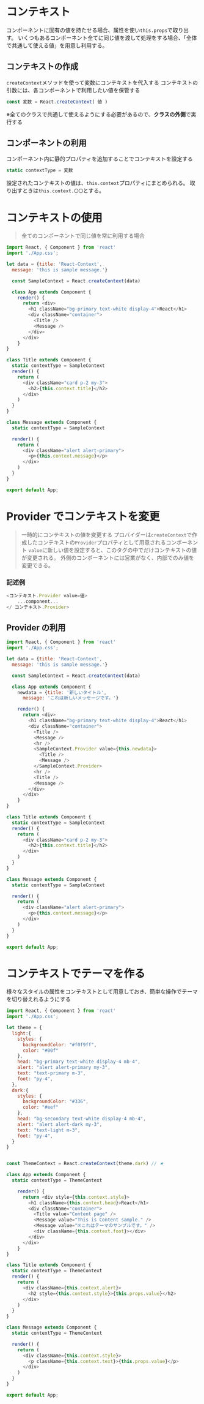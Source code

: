 # コンテキスト
コンポーネントに固有の値を持たせる場合、属性を使い`this.props`で取り出す。
いくつもあるコンポーネント全てに同じ値を渡して処理をする場合、「全体で共通して使える値」を用意し利用する。
## コンテキストの作成
`createContext`メソッドを使って変数にコンテキストを代入する
コンテキストの引数には、各コンポーネントで利用したい値を保管する
```js
const 変数 = React.createContext( 値 )
```
※全てのクラスで共通して使えるようにする必要があるので、**クラスの外側**で実行する
## コンポーネントの利用
コンポーネント内に静的プロパティを追加することでコンテキストを設定する
```js
static contextType = 変数
```
設定されたコンテキストの値は、`this.context`プロパティにまとめられる。
取り出すときは`this.context.〇〇`とする。
# コンテキストの使用
> 全てのコンポーネントで同じ値を常に利用する場合
```js
import React, { Component } from 'react'
import './App.css';

let data = {title: 'React-Context',
  message: 'this is sample message.'}

  const SampleContext = React.createContext(data)

  class App extends Component {
    render() {
      return <div>
        <h1 className="bg-primary text-white display-4">React</h1>
        <div className="container">
          <Title />
          <Message />
        </div>
      </div>
    }
}

class Title extends Component {
  static contextType = SampleContext
  render() {
    return (
      <div className="card p-2 my-3">
        <h2>{this.context.title}</h2>
      </div>
    )
  }
}

class Message extends Component {
  static contextType = SampleContext

  render() {
    return (
      <div className="alert alert-primary">
        <p>{this.context.message}</p>
      </div>
    )
  }
}

export default App;
```

# Provider でコンテキストを変更
> 一時的にコンテキストの値を変更する
プロバイダーは`createContext`で作成したコンテキストの`Provider`プロパティとして用意されるコンポーネント
`value`に新しい値を設定すると、このタグの中でだけコンテキストの値が変更される。
外側のコンポーネントには営業がなく、内部でのみ値を変更できる。
### 記述例
```js
<コンテキスト.Provider value=値>
    ...component...
</ コンテキスト.Provider>
```
## Provider の利用
```js
import React, { Component } from 'react'
import './App.css';

let data = {title: 'React-Context',
  message: 'this is sample message.'}

  const SampleContext = React.createContext(data)

  class App extends Component {
    newdata = {title: '新しいタイトル',
      message: 'これは新しいメッセージです。'}

    render() {
      return <div>
        <h1 className="bg-primary text-white display-4">React</h1>
        <div className="container">
          <Title />
          <Message />
          <hr />
          <SampleContext.Provider value={this.newdata}>
            <Title />
            <Message />
          </SampleContext.Provider>
          <hr />
          <Title />
          <Message />
        </div>
      </div>
    }
}

class Title extends Component {
  static contextType = SampleContext
  render() {
    return (
      <div className="card p-2 my-3">
        <h2>{this.context.title}</h2>
      </div>
    )
  }
}

class Message extends Component {
  static contextType = SampleContext

  render() {
    return (
      <div className="alert alert-primary">
        <p>{this.context.message}</p>
      </div>
    )
  }
}

export default App;
```

# コンテキストでテーマを作る
様々なスタイルの属性をコンテキストとして用意しておき、簡単な操作でテーマを切り替えれるようにする
```js
import React, { Component } from 'react'
import './App.css';

let theme = {
  light:{
    styles: {
      backgroundColor: "#f0f9ff",
      color: "#00f"
    },
    head: "bg-primary text-white display-4 mb-4",
    alert: "alert alert-primary my-3",
    text: "text-primary m-3",
    foot: "py-4",
  },
  dark:{
    styles: {
      backgroundColor: "#336",
      color: "#eef"
    },
    head: "bg-secondary text-white display-4 mb-4",
    alert: "alert alert-dark my-3",
    text: "text-light m-3",
    foot: "py-4",
  }
}


const ThemeContext = React.createContext(theme.dark) // ★

class App extends Component {
  static contextType = ThemeContext

    render() {
      return <div style={this.context.style}>
        <h1 className={this.context.head}>React</h1>
        <div className="container">
          <Title value="Content page" />
          <Message value="This is Content sample." />
          <Message value="※これはテーマのサンプルです。" />
          <div className={this.context.foot}></div>
        </div>
      </div>
    }
}

class Title extends Component {
  static contextType = ThemeContext
  render() {
    return (
      <div className={this.context.alert}>
        <h2 style={this.context.style}>{this.props.value}</h2>
      </div>
    )
  }
}

class Message extends Component {
  static contextType = ThemeContext

  render() {
    return (
      <div className={this.context.style}>
        <p className={this.context.text}>{this.props.value}</p>
      </div>
    )
  }
}

export default App;
```